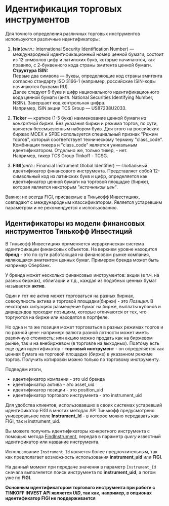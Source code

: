 # Идентификация торговых инструментов

Для точного определения различных торговых инструментов используются различные идентификаторы: 

1. **Isin**(*англ.:* International Security Identification Number) — международный 
идентификационный номер ценной бумаги, состоит из 12 символов цифр и латинских букв, 
которые начинаются, как правило, с 2-буквенного кода страны эмитента ценной бумаги.  
**Структура ISIN:**  
Первые два символа — буквы, определяющие код страны эмитента согласно стандарту ISO 3166-1 (например, российские ISIN-коды начинаются буквами RU).  
Далее следуют 9 букв и цифр национального идентификационного кода ценной бумаги (англ. National Securities Identifying Number, NSIN). Завершает код контрольная цифра.   
Например, ISIN акции TCS Group — US87238U2033.

2. **Ticker** — краткое (1-5 букв) наименование ценной бумаги *на конкретной бирже*. Без 
указания биржи и режима торгов, по сути, является бессмысленным набором букв. Для этого 
на российских биржах MOEX и SPBE используется специальный признак "Режим торгов", 
который соответствует техническому термину "class_code". Комбинация тикера и "class_code"
является уникальным идентификатором. Отдельно же, только тикер, - нет.  
Например, тикер TCS Group Tinkoff - TCSG.

3. **FIGI**(*англ.:* Financial Instrument Global Identifier) — глобальный идентификатор 
финансового инструмента. Представляет собой 12-символьный код из латинских букв и цифр, 
определяется как идентификатор ценной бумаги на торговой площадке (бирже), которая 
является некоторым *"источником цен"*.

Важно: не всегда FIGI, присваемые в Тинькофф Инвестициях, совпадают с международным классификатором. 
Является устаревшим параметром и не рекомендуется к использованию.

## Идентификаторы из модели финансовых инструментов Тинькофф Инвестиций

В Тинькофф Инвестициях применяется иерархическая система идентификации финансовых объектов.
На верхнем уровне находится **бренд** - это по сути работающая на финансовом рынке компания, являющаяся эмитентом ценных бумаг. Примером бренда может быть например Сбербанк. 

У бренда может несколько финансовых инструментов: акции (в т.ч. на разных биржах), облигации и т.д., каждая из подобных ценных бумаг называется **актив**. 

Один и тот же актив может торговаться на разных биржах, совокупность актива и торговой площадки(биржи) - это *Позиция*.
В некоторых ситуациях размещение бумаг на бирже, выплаты купонов и дивидендов проходят позициям, которые отличаются от тех, что торгуются на бирже или находятся в портфеле.

Но одна и та же позиция может торговаться в разных режимах торгов и по разной цене: например: валюта разной лотности может иметь различную стоимость; или акцию можно продать как на биржевом рынке, так и на внебиржевом (в торговле на выходных).
Поэтому есть еще один идентификатор - **торговый инструмент** - он определяется как ценная бумага на торговой площадке (бирже) в указанном режиме торгов. Получить котировки можно только по торговому инструменту.

Подведем итоги, 

* идентификатор компании - это uid бренда
* идентификатор актива - это asset_uid
* идентификатор позиции - это position_uid
* идентификатор торгового инструмента - это instrument_uid

Для удобства клиентов, использовавших в своих системах устаревший идентификатор FIGI в многих методах API Тинькофф предусмотрено универсальное поле **Instrument_Id** - в которое можно передавать как FIGI, так и instrument_uid.


Вы можете получить идентификаторы конкретного инструмента с помощью метода [FindInstrument](/investAPI/instruments/#findinstrument), передав в параметр *query* известный идентификатор или название инструмента.

Использование `Instrument_Id` является более предпочтительным, так как предполагает возможность использования
**instrument_uid** или **FIGI**.

На данный момент при передаче значения в параметр `Instrument_Id`  сначала выполняется поиск инструмента по 
**instrument_uid**, а потом уже по **FIGI**.

**Основным идентификатором торгового инструмента при работе с TINKOFF INVEST API является *UID*, так как, например, в опционах идентификатор FIGI не поддерживается**
